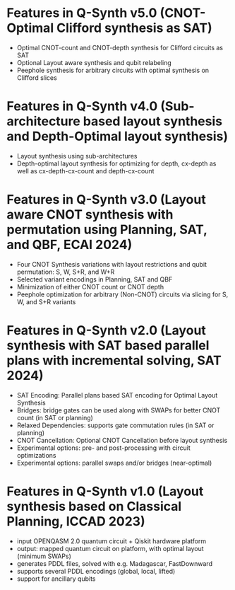# Features in Q-Synth v5.0 (CNOT-Optimal Clifford synthesis as SAT)

- Optimal CNOT-count and CNOT-depth synthesis for Clifford circuits as SAT
- Optional Layout aware synthesis and qubit relabeling
- Peephole synthesis for arbitrary circuits with optimal synthesis on Clifford slices

# Features in Q-Synth v4.0 (Sub-architecture based layout synthesis and Depth-Optimal layout synthesis)

- Layout synthesis using sub-architectures
- Depth-optimal layout synthesis for optimizing for depth, cx-depth as well as cx-depth-cx-count and depth-cx-count

# Features in Q-Synth v3.0 (Layout aware CNOT synthesis with permutation using Planning, SAT, and QBF, ECAI 2024)

- Four CNOT Synthesis variations with layout restrictions and qubit permutation: S, W, S+R, and W+R
- Selected variant encodings in Planning, SAT and QBF
- Minimization of either CNOT count or CNOT depth
- Peephole optimization for arbitrary (Non-CNOT) circuits via slicing for S, W, and S+R variants

# Features in Q-Synth v2.0 (Layout synthesis with SAT based parallel plans with incremental solving, SAT 2024)

- SAT Encoding: Parallel plans based SAT encoding for Optimal Layout Synthesis
- Bridges: bridge gates can be used along with SWAPs for better CNOT count (in SAT or planning)
- Relaxed Dependencies: supports gate commutation rules (in SAT or planning)
- CNOT Cancellation: Optional CNOT Cancellation before layout synthesis
- Experimental options: pre- and post-processing with circuit optimizations
- Experimental options: parallel swaps and/or bridges (near-optimal)

# Features in Q-Synth v1.0 (Layout synthesis based on Classical Planning, ICCAD 2023)

- input OPENQASM 2.0 quantum circuit + Qiskit hardware platform
- output: mapped quantum circuit on platform, with optimal layout (minimum SWAPs)
- generates PDDL files, solved with e.g. Madagascar, FastDownward
- supports several PDDL encodings (global, local, lifted)
- support for ancillary qubits
